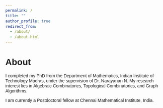 ```yaml
---
permalink: /
title: ""
author_profile: true
redirect_from: 
  - /about/
  - /about.html
---
```


<meta name="google-site-verification" content="u_mNr2QwGTy9cj_pifv3uxncaZbClR5rk7RVQfACU64" />
<h1> About </h1>

I completed my PhD from the Department of Mathematics, Indian Institute of Technology Madras, under the supervision of Dr. Narayanan N. My research interest lies in Algebraic Combinatorics, Topological Combinatorics, and Graph Algorithms. 

I am currently a Postdoctoral fellow at Chennai Mathematical Institute, India.


<head>
    <meta charset="UTF-8">
    <meta name="viewport" content="width=device-width, initial-scale=1.0">
    <title>Institute Info</title>
    <style>
        body {
            font-family: Arial, sans-serif;
            margin: 20px;
        }

        .institute-container {
            display: flex;
            align-items: center;  
            padding: 10px;
            border-radius: 8px;
            max-width: 500px;
            background-color:rgb(255, 255, 255);
        }

        .institute-container img {
            width: 100px;
            height: 100px;
            margin-right: 20px;
            object-fit: contain;
        }

        .institute-details {
            line-height: 1;
        }

        .institute-name {
            font-size: 1rem;
            font-weight: bold;
            margin-bottom: 6px;
        }

        .job-role {
            font-size: 0.8rem;
            color: #555;
            margin-bottom: 3px
        }

        .degree {
            font-size: 0.8rem;
            color: #555;
            margin-bottom: 3px
        }

        .cgpa {
            font-size: 0.8rem;
            font-weight: bold;
            color: #555;
            margin-bottom: 3px
        }

        .mentor {
            font-size: 0.7rem;
            color: #777;
            margin-bottom: 3px
        }

        .tenure {
            font-size: 0.7rem;
            color: #555;
            margin-bottom: 3px
        }
    </style>
</head>
<body>
<h2 id="research-experience">Experience</h2>

    <div class="institute-container">
        <img src="/images/cmi-logo-blue-large.png" width = "100" heightalt="Institute Logo">
        <div class="institute-details">
            <div class="institute-name">Chennai Mathematical Institute</div>
            <div class="job-role">Postdoctoral Fellow</div>
            <div class="tenure">Dec 2024 - Present</div>
            <div class="mentor:>Mentor: Prof. Priyavrat Deshpande </div>
        </div>
    </div>

    <div class="institute-container">
        <img src="/images/iisc.png" width = "100" heightalt="Institute Logo">
        <div class="institute-details">
            <div class="institute-name">Indian Institute of Science</div>
            <div class="job-role">Research Associate-I</div>
            <div class="tenure">Nov 2024 - Dec 2024</div>
            <div class="mentor">Host: Prof. Arvind Ayyer</div>
        </div>
    </div>

    <div class="institute-container">
        <img src="/images/imsc.png" width = "100" heightalt="Institute Logo">
        <div class="institute-details">
            <div class="institute-name">Institute of Mathematical Sciences</div>
            <div class="job-role">Visiting Research Fellow</div>
            <div class="tenure">Aug 2024 - Oct 2024</div>
            <div class="mentor">Host: Prof. Amritanshu Prasad</div>
        </div>
    </div>

<h2 id="education">Education</h2>

    <div class="institute-container">
        <img src="/images/iitmadras.png" width = "100" heightalt="Institute Logo">
        <div class="institute-details">
            <div class="institute-name">Indian Institute of Technology Madras</div>
            <div class="degree">Ph.D. (Mathematics)</div>
            <div class="tenure">Jan 2019 - Aug 2024</div>
            <div class="cgpa">CGPA: 9.47 / 10.00</div>

        </div>
    </div>

    <div class="institute-container">
        <img src="/images/mu.png" width = "100" heightalt="Institute Logo">
        <div class="institute-details">
            <div class="institute-name">Mumbai University</div>
            <div class="degree">M.Sc. (Mathematics)</div>
            <div class="tenure">July 2016 - May 2018</div>
            <div class="cgpa">CGPA: 9.13 / 10.00</div>

        </div>
    </div>

    <div class="institute-container">
        <img src="/images/ruia.png" width = "100" heightalt="Institute Logo">
        <div class="institute-details">
            <div class="institute-name">R. N. Ruia Autonomous College</div>
            <div class="degree">B.Sc. (Mathematics)</div>
            <div class="tenure">July 2013 - May 2016</div>
            <div class="cgpa">CGPA: 6.78 / 7.00</div>

        </div>
    </div>

</body>


<!-- 


<p><img style="float: left; margin:25px 5px; min-width: 100px;" src="/images/iisc.png" width="100" height="120" /></p>
<h3 id="fudan-university">Indian Institute of Science</h3>
<p style="line-height:1.0"> <font size="2"> Nov 2024 - Dec 2024<br /><strong> Research Associate-I</strong><br /> Host: Prof. Arvind Ayyer<br /> </font></p>


<p><img style="float: left; margin:5px 5px" src="/images/imsc.png" width="100" height="120" /></p>
<h3 id="fudan-university">Institute of Mathematical Sciences</h3>
<p style="line-height:1.0"> <font size="2"> Aug 2024 - October 2024<br /><strong> Visiting Research Fellow  </strong><br /> Host: Prof. Amritanshu Prasad<br /> </font></p> -->

<br>






